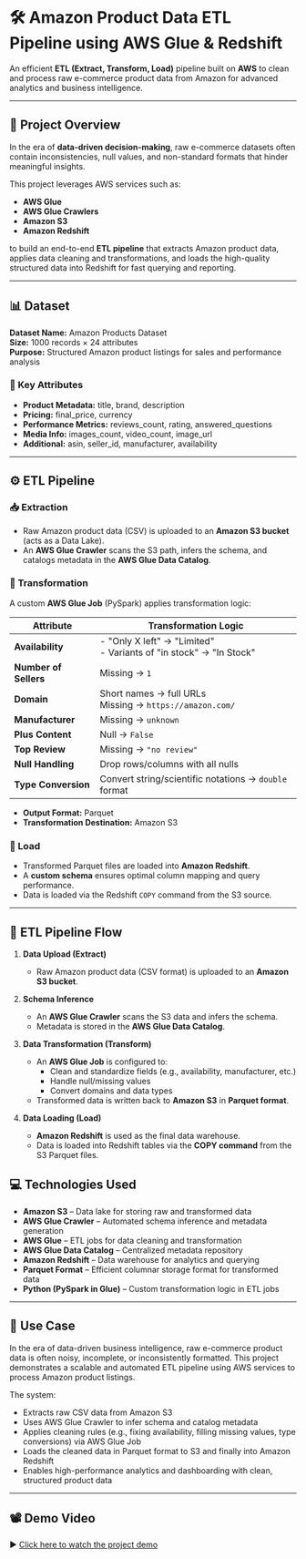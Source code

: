 # 🛠️ Amazon Product Data ETL Pipeline using AWS Glue & Redshift

An efficient **ETL (Extract, Transform, Load)** pipeline built on **AWS** to clean and process raw e-commerce product data from Amazon for advanced analytics and business intelligence.

---

## 📌 Project Overview

In the era of **data-driven decision-making**, raw e-commerce datasets often contain inconsistencies, null values, and non-standard formats that hinder meaningful insights.

This project leverages AWS services such as:
- **AWS Glue**
- **AWS Glue Crawlers**
- **Amazon S3**
- **Amazon Redshift**

to build an end-to-end **ETL pipeline** that extracts Amazon product data, applies data cleaning and transformations, and loads the high-quality structured data into Redshift for fast querying and reporting.

---

## 📊 Dataset

**Dataset Name:** Amazon Products Dataset  
**Size:** 1000 records × 24 attributes  
**Purpose:** Structured Amazon product listings for sales and performance analysis  

### 🔑 Key Attributes
- **Product Metadata:** title, brand, description  
- **Pricing:** final_price, currency  
- **Performance Metrics:** reviews_count, rating, answered_questions  
- **Media Info:** images_count, video_count, image_url  
- **Additional:** asin, seller_id, manufacturer, availability  

---

## ⚙️ ETL Pipeline

### 📥 Extraction

- Raw Amazon product data (CSV) is uploaded to an **Amazon S3 bucket** (acts as a Data Lake).
- An **AWS Glue Crawler** scans the S3 path, infers the schema, and catalogs metadata in the **AWS Glue Data Catalog**.

### 🧹 Transformation

A custom **AWS Glue Job** (PySpark) applies transformation logic:

| Attribute          | Transformation Logic |
|-------------------|----------------------|
| **Availability**  | - "Only X left" → "Limited"  <br> - Variants of "in stock" → "In Stock" |
| **Number of Sellers** | Missing → `1` |
| **Domain**         | Short names → full URLs <br> Missing → `https://amazon.com/` |
| **Manufacturer**   | Missing → `unknown` |
| **Plus Content**   | Null → `False` |
| **Top Review**     | Missing → `"no review"` |
| **Null Handling**  | Drop rows/columns with all nulls |
| **Type Conversion**| Convert string/scientific notations → `double` format |

- **Output Format:** Parquet  
- **Transformation Destination:** Amazon S3

### 🚚 Load

- Transformed Parquet files are loaded into **Amazon Redshift**.
- A **custom schema** ensures optimal column mapping and query performance.
- Data is loaded via the Redshift `COPY` command from the S3 source.

---
## 🔁 ETL Pipeline Flow

1. **Data Upload (Extract)**
   - Raw Amazon product data (CSV format) is uploaded to an **Amazon S3 bucket**.

2. **Schema Inference**
   - An **AWS Glue Crawler** scans the S3 data and infers the schema.
   - Metadata is stored in the **AWS Glue Data Catalog**.

3. **Data Transformation (Transform)**
   - An **AWS Glue Job** is configured to:
     - Clean and standardize fields (e.g., availability, manufacturer, etc.)
     - Handle null/missing values
     - Convert domains and data types
   - Transformed data is written back to **Amazon S3** in **Parquet format**.

4. **Data Loading (Load)**
   - **Amazon Redshift** is used as the final data warehouse.
   - Data is loaded into Redshift tables via the **COPY command** from the S3 Parquet files.

## 💻 Technologies Used

- **Amazon S3** – Data lake for storing raw and transformed data
- **AWS Glue Crawler** – Automated schema inference and metadata generation
- **AWS Glue** – ETL jobs for data cleaning and transformation
- **AWS Glue Data Catalog** – Centralized metadata repository
- **Amazon Redshift** – Data warehouse for analytics and querying
- **Parquet Format** – Efficient columnar storage format for transformed data
- **Python (PySpark in Glue)** – Custom transformation logic in ETL jobs

---

## 🎯 Use Case

In the era of data-driven business intelligence, raw e-commerce product data is often noisy, incomplete, or inconsistently formatted. This project demonstrates a scalable and automated ETL pipeline using AWS services to process Amazon product listings.

The system:
- Extracts raw CSV data from Amazon S3
- Uses AWS Glue Crawler to infer schema and catalog metadata
- Applies cleaning rules (e.g., fixing availability, filling missing values, type conversions) via AWS Glue Job
- Loads the cleaned data in Parquet format to S3 and finally into Amazon Redshift
- Enables high-performance analytics and dashboarding with clean, structured product data

---

## 📽️ Demo Video

▶️ [Click here to watch the project demo](https://drive.google.com/file/d/1oK8l6ipLLjtEj4OtIGCxEkz0WyWjhyLf/view)

